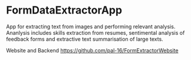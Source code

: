 # FormDataExtractorApp
App for extracting text from images and performing relevant analysis. Ananlysis includes skills extraction from resumes, sentimental analysis of feedback forms and extractive text summarisation of large texts.

Website and Backend
https://github.com/pal-16/FormExtractorWebsite

